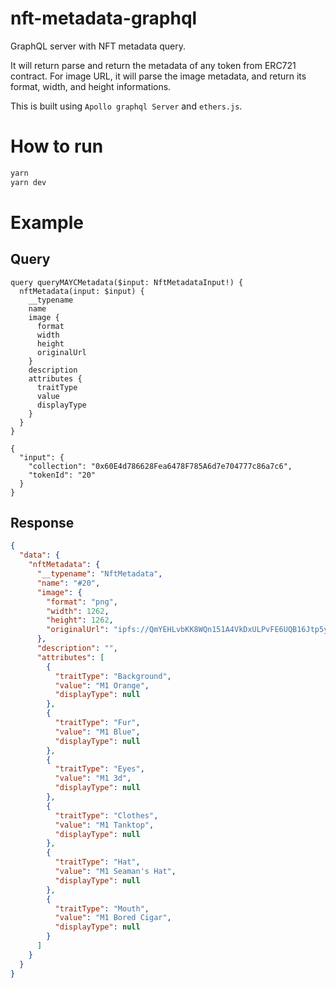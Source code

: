 # nft-metadata-graphql
GraphQL server with NFT metadata query.

It will return parse and return the metadata of any token from ERC721 contract. For image URL, it will parse the image metadata, and return its format, width, and height informations.

This is built using `Apollo graphql Server` and `ethers.js`.

# How to run

```bash
yarn
yarn dev
```

# Example

## Query

```
query queryMAYCMetadata($input: NftMetadataInput!) {
  nftMetadata(input: $input) {
    __typename
    name
    image {
      format
      width
      height
      originalUrl
    }
    description
    attributes {
      traitType
      value
      displayType
    }
  }
}
```

```
{
  "input": {
    "collection": "0x60E4d786628Fea6478F785A6d7e704777c86a7c6",
    "tokenId": "20"
  }
}
```

## Response

```json
{
  "data": {
    "nftMetadata": {
      "__typename": "NftMetadata",
      "name": "#20",
      "image": {
        "format": "png",
        "width": 1262,
        "height": 1262,
        "originalUrl": "ipfs://QmYEHLvbKK8WQn151A4VkDxULPvFE6UQB16Jtp5yysmZq2"
      },
      "description": "",
      "attributes": [
        {
          "traitType": "Background",
          "value": "M1 Orange",
          "displayType": null
        },
        {
          "traitType": "Fur",
          "value": "M1 Blue",
          "displayType": null
        },
        {
          "traitType": "Eyes",
          "value": "M1 3d",
          "displayType": null
        },
        {
          "traitType": "Clothes",
          "value": "M1 Tanktop",
          "displayType": null
        },
        {
          "traitType": "Hat",
          "value": "M1 Seaman's Hat",
          "displayType": null
        },
        {
          "traitType": "Mouth",
          "value": "M1 Bored Cigar",
          "displayType": null
        }
      ]
    }
  }
}
```
